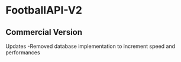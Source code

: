 # FootballAPI-V2
## Commercial Version
Updates
-Removed database implementation to increment speed and performances
